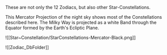 These are not only the 12 Zodiacs, but also other Star-Constellations. 

This Mercator Projection of the night sky shows most of the Constellations described here. 
The Milky Way is projected as a white Band  through the Equator formed by the Earth's Ecliptic Plane. 

![[Star~Constellation/StarConstellations-Mercator-Black.png]] 

![[Zodiac_DbFolder]]
